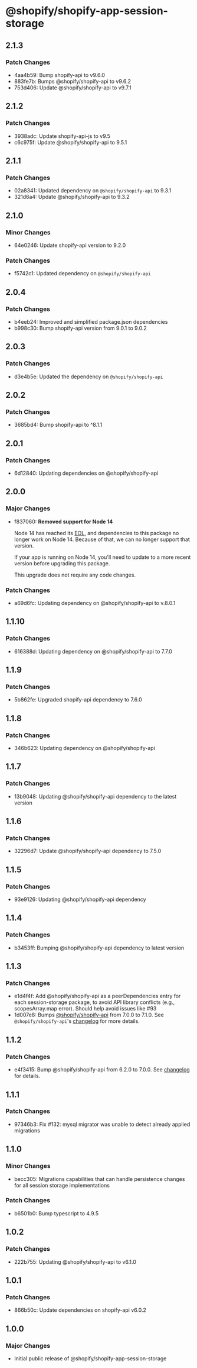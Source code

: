 # @shopify/shopify-app-session-storage

## 2.1.3

### Patch Changes

- 4aa4b59: Bump shopify-api to v9.6.0
- 883fe7b: Bumps @shopify/shopify-api to v9.6.2
- 753d406: Update @shopify/shopify-api to v9.7.1

## 2.1.2

### Patch Changes

- 3938adc: Update shopify-api-js to v9.5
- c6c975f: Update @shopify/shopify-api to 9.5.1

## 2.1.1

### Patch Changes

- 02a8341: Updated dependency on `@shopify/shopify-api` to 9.3.1
- 321d6a4: Update @shopify/shopify-api to 9.3.2

## 2.1.0

### Minor Changes

- 64e0246: Update shopify-api version to 9.2.0

### Patch Changes

- f5742c1: Updated dependency on `@shopify/shopify-api`

## 2.0.4

### Patch Changes

- b4eeb24: Improved and simplified package.json dependencies
- b998c30: Bump shopify-api version from 9.0.1 to 9.0.2

## 2.0.3

### Patch Changes

- d3e4b5e: Updated the dependency on `@shopify/shopify-api`

## 2.0.2

### Patch Changes

- 3685bd4: Bump shopify-api to ^8.1.1

## 2.0.1

### Patch Changes

- 6d12840: Updating dependencies on @shopify/shopify-api

## 2.0.0

### Major Changes

- f837060: **Removed support for Node 14**

  Node 14 has reached its [EOL](https://endoflife.date/nodejs), and dependencies to this package no longer work on Node 14.
  Because of that, we can no longer support that version.

  If your app is running on Node 14, you'll need to update to a more recent version before upgrading this package.

  This upgrade does not require any code changes.

### Patch Changes

- a69d6fc: Updating dependency on @shopify/shopify-api to v.8.0.1

## 1.1.10

### Patch Changes

- 616388d: Updating dependency on @shopify/shopify-api to 7.7.0

## 1.1.9

### Patch Changes

- 5b862fe: Upgraded shopify-api dependency to 7.6.0

## 1.1.8

### Patch Changes

- 346b623: Updating dependency on @shopify/shopify-api

## 1.1.7

### Patch Changes

- 13b9048: Updating @shopify/shopify-api dependency to the latest version

## 1.1.6

### Patch Changes

- 32296d7: Update @shopify/shopify-api dependency to 7.5.0

## 1.1.5

### Patch Changes

- 93e9126: Updating @shopify/shopify-api dependency

## 1.1.4

### Patch Changes

- b3453ff: Bumping @shopify/shopify-api dependency to latest version

## 1.1.3

### Patch Changes

- e1d4f4f: Add @shopify/shopify-api as a peerDependencies entry for each session-storage package, to avoid API library conflicts (e.g., scopesArray.map error). Should help avoid issues like #93
- 1d007e8: Bumps [@shopify/shopify-api](../../shopify-api) from 7.0.0 to 7.1.0. See `@shopify/shopify-api`'s [changelog](../../shopify-api/CHANGELOG.md) for more details.

## 1.1.2

### Patch Changes

- e4f3415: Bump @shopify/shopify-api from 6.2.0 to 7.0.0. See [changelog](../../shopify-api/CHANGELOG.md) for details.

## 1.1.1

### Patch Changes

- 97346b3: Fix #132: mysql migrator was unable to detect already applied migrations

## 1.1.0

### Minor Changes

- becc305: Migrations capabilities that can handle persistence changes for all session storage implementations

### Patch Changes

- b6501b0: Bump typescript to 4.9.5

## 1.0.2

### Patch Changes

- 222b755: Updating @shopify/shopify-api to v6.1.0

## 1.0.1

### Patch Changes

- 866b50c: Update dependencies on shopify-api v6.0.2

## 1.0.0

### Major Changes

- Initial public release of @shopify/shopify-app-session-storage
